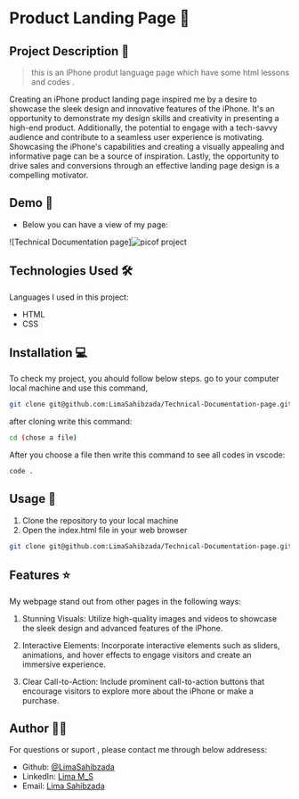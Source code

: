 # Product Landing Page 🚀

## Project Description 📝

> this is an iPhone produt language page which have some html lessons and codes .

Creating an iPhone product landing page  inspired me by a desire to showcase the sleek design and innovative features of the iPhone. It's an opportunity to demonstrate my design skills and creativity in presenting a high-end product. Additionally, the potential to engage with a tech-savvy audience and contribute to a seamless user experience is motivating. Showcasing the iPhone's capabilities and creating a visually appealing and informative page can be a source of inspiration. Lastly, the opportunity to drive sales and conversions through an effective landing page design is a compelling motivator.





## Demo 📸


- Below you can have a view of my page:

![Technical Documentation page]![picof project](https://github.com/LimaSahibzada/Product-Landing-Page1/assets/167701815/542382ee-8da5-4f5a-9649-ef2cfd524cb1)




## Technologies Used 🛠️

Languages I used in this project:

- HTML
- CSS



## Installation 💻

To check my project, you ahould follow below steps.
go to your computer local machine and use this command,

```bash
git clone git@github.com:LimaSahibzada/Technical-Documentation-page.git

```
after cloning write this command:
```bash
cd (chose a file)
```
After you choose a file then write this command to see all codes in vscode:
```bash
code .
```




## Usage 🎯

1. Clone the repository to your local machine
2. Open the index.html file in your web browser



```bash
git clone git@github.com:LimaSahibzada/Technical-Documentation-page.git
```




## Features ⭐

My webpage stand out from other pages in the following ways:

1. Stunning Visuals: Utilize high-quality images and videos to showcase the sleek design and advanced features of the iPhone.

2. Interactive Elements: Incorporate interactive elements such as sliders, animations, and hover effects to engage visitors and create an immersive experience.

3. Clear Call-to-Action: Include prominent call-to-action buttons that encourage visitors to explore more about the iPhone or make a purchase.






## Author 👩‍💻
For questions or suport , please contact me through below addresess:
- Github: [@LimaSahibzada](https://github.com/LimaSahibzada)
- LinkedIn: [Lima M_S](https://linkedin.com/in/Lima_M_S)
- Email: [Lima Sahibzada](limasahibzada2023@gmail.com.com)





